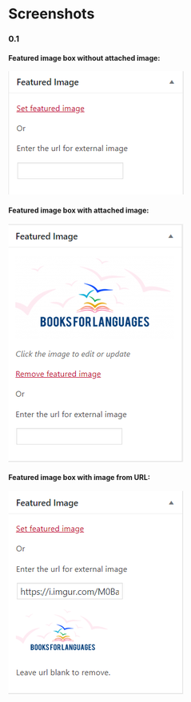 # Screenshots
### 0.1

#### Featured image box without attached image:

![Featured image box without attached image](featured-iamge-box-without-image.png)

#### Featured image box with attached image:

![Featured image box with attached image](featured-iamge-box-with-image.png)

#### Featured image box with image from URL:

![Featured image box with image from URL](featured-iamge-box-url.png)